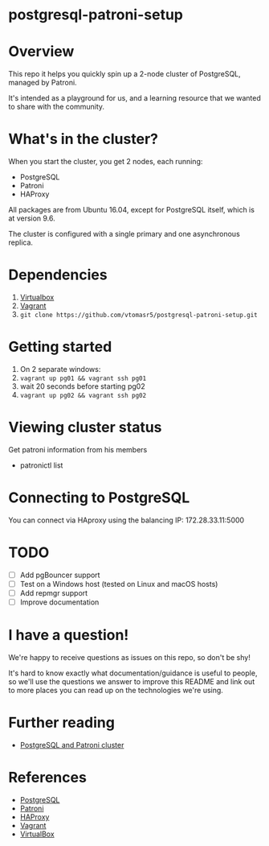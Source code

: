 postgresql-patroni-setup
========================

# Overview

This repo it helps you quickly spin up a 2-node cluster of PostgreSQL, managed by Patroni.

It's intended as a playground for us, and a learning resource that we wanted to share with the community.

# What's in the cluster?

When you start the cluster, you get 2 nodes, each running:

  - PostgreSQL
  - Patroni
  - HAProxy

All packages are from Ubuntu 16.04, except for PostgreSQL itself, which is at version 9.6.

The cluster is configured with a single primary and one asynchronous replica.

# Dependencies
1. [Virtualbox](https://www.virtualbox.org/wiki/Downloads)
2. [Vagrant](http://www.vagrantup.com/downloads.html)
3. `git clone https://github.com/vtomasr5/postgresql-patroni-setup.git`

# Getting started

1.  On 2 separate windows:
2.  `vagrant up pg01 && vagrant ssh pg01`
3.  wait 20 seconds before starting pg02
4.  `vagrant up pg02 && vagrant ssh pg02`

# Viewing cluster status

Get patroni information from his members
  - patronictl list

# Connecting to PostgreSQL

You can connect via HAproxy using the balancing IP: 172.28.33.11:5000

# TODO

- [ ] Add pgBouncer support
- [ ] Test on a Windows host (tested on Linux and macOS hosts)
- [ ] Add repmgr support
- [ ] Improve documentation

# I have a question!

We're happy to receive questions as issues on this repo, so don't be shy!

It's hard to know exactly what documentation/guidance is useful to people, so we'll use the questions we answer to improve this README and link out to more places you can read up on the technologies we're using.

# Further reading

* [PostgreSQL and Patroni cluster](https://www.linode.com/docs/databases/postgresql/create-a-highly-available-postgresql-cluster-using-patroni-and-haproxy/#before-you-begin)

# References
* [PostgreSQL](https://www.postgresql.org)
* [Patroni](https://patroni.readthedocs.io/en/latest/)
* [HAProxy](https://www.haproxy.org/)
* [Vagrant](http://vagrantup.com)
* [VirtualBox](http://www.virtualbox.org)
